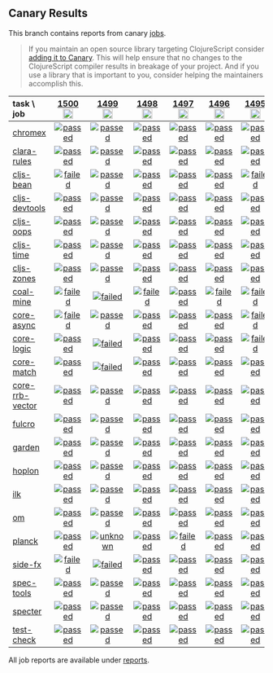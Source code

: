 ## Canary Results

This branch contains reports from canary [jobs](https://github.com/cljs-oss/canary/tree/jobs).

> If you maintain an open source library targeting ClojureScript consider [adding it to Canary](https://github.com/cljs-oss/canary/tree/master#how-to-participate). This will help ensure that no changes to the ClojureScript compiler results in breakage of your project. And if you use a library that is important to you, consider helping the maintainers accomplish this.

[//]: # (begin_overview_table)

| task \ job | <a href="reports/2020/08/12/job-001500-1.10.821-5b6558b9" title="job #1500&#xA;&#xA;job&#xA;&#xA;requested by BinaryAge Bot (@babot) on 2020-08-12T11:05:48Z">1500<br/><img width=20 height=20 src="https://avatars0.githubusercontent.com/u/1476765?v=4&s=60"></a> | <a href="reports/2020/08/11/job-001499-1.10.821-5b6558b9" title="job #1499&#xA;&#xA;job&#xA;&#xA;requested by BinaryAge Bot (@babot) on 2020-08-11T11:05:35Z">1499<br/><img width=20 height=20 src="https://avatars0.githubusercontent.com/u/1476765?v=4&s=60"></a> | <a href="reports/2020/08/10/job-001498-1.10.820-ccde79a0" title="job #1498&#xA;&#xA;job&#xA;&#xA;requested by BinaryAge Bot (@babot) on 2020-08-10T11:05:40Z">1498<br/><img width=20 height=20 src="https://avatars0.githubusercontent.com/u/1476765?v=4&s=60"></a> | <a href="reports/2020/08/10/job-001497-1.10.821-9e70fa397" title="job #1497&#xA;&#xA;job -c mfikes -r CLJS-3278&#xA;&#xA;requested by Mike Fikes (@mfikes) on 2020-08-10T00:34:06Z">1497<br/><img width=20 height=20 src="https://avatars1.githubusercontent.com/u/1723464?v=4&s=60"></a> | <a href="reports/2020/08/09/job-001496-1.10.820-ccde79a0" title="job #1496&#xA;&#xA;job&#xA;&#xA;requested by BinaryAge Bot (@babot) on 2020-08-09T11:05:49Z">1496<br/><img width=20 height=20 src="https://avatars0.githubusercontent.com/u/1476765?v=4&s=60"></a> | <a href="reports/2020/08/08/job-001495-1.10.820-ccde79a0" title="job #1495&#xA;&#xA;job&#xA;&#xA;requested by BinaryAge Bot (@babot) on 2020-08-08T11:05:39Z">1495<br/><img width=20 height=20 src="https://avatars0.githubusercontent.com/u/1476765?v=4&s=60"></a> | <a href="reports/2020/08/07/job-001494-1.10.816-ffbdf90f" title="job #1494&#xA;&#xA;job&#xA;&#xA;requested by BinaryAge Bot (@babot) on 2020-08-07T11:05:50Z">1494<br/><img width=20 height=20 src="https://avatars0.githubusercontent.com/u/1476765?v=4&s=60"></a> | <a href="reports/2020/08/06/job-001493-1.10.816-ffbdf90f" title="job #1493&#xA;&#xA;job&#xA;&#xA;requested by BinaryAge Bot (@babot) on 2020-08-06T11:05:35Z">1493<br/><img width=20 height=20 src="https://avatars0.githubusercontent.com/u/1476765?v=4&s=60"></a> | <a href="reports/2020/08/05/job-001492-1.10.814-bdbd6c5a" title="job #1492&#xA;&#xA;job&#xA;&#xA;requested by BinaryAge Bot (@babot) on 2020-08-05T11:05:36Z">1492<br/><img width=20 height=20 src="https://avatars0.githubusercontent.com/u/1476765?v=4&s=60"></a> | <a href="reports/2020/08/04/job-001491-1.10.814-bdbd6c5a" title="job #1491&#xA;&#xA;job&#xA;&#xA;requested by BinaryAge Bot (@babot) on 2020-08-04T11:05:28Z">1491<br/><img width=20 height=20 src="https://avatars0.githubusercontent.com/u/1476765?v=4&s=60"></a> |
| :--- | :---: | :---: | :---: | :---: | :---: | :---: | :---: | :---: | :---: | :---: |
| [chromex](https://github.com/binaryage/chromex) | <a href="reports/2020/08/12/job-001500-1.10.821-5b6558b9#-chromex"><img title="passed" src="http://box.binaryage.com/s-passed.svg"><a> | <a href="reports/2020/08/11/job-001499-1.10.821-5b6558b9#-chromex"><img title="passed" src="http://box.binaryage.com/s-passed.svg"><a> | <a href="reports/2020/08/10/job-001498-1.10.820-ccde79a0#-chromex"><img title="passed" src="http://box.binaryage.com/s-passed.svg"><a> | <a href="reports/2020/08/10/job-001497-1.10.821-9e70fa397#-chromex"><img title="passed" src="http://box.binaryage.com/s-passed.svg"><a> | <a href="reports/2020/08/09/job-001496-1.10.820-ccde79a0#-chromex"><img title="passed" src="http://box.binaryage.com/s-passed.svg"><a> | <a href="reports/2020/08/08/job-001495-1.10.820-ccde79a0#-chromex"><img title="passed" src="http://box.binaryage.com/s-passed.svg"><a> | <a href="reports/2020/08/07/job-001494-1.10.816-ffbdf90f#-chromex"><img title="passed" src="http://box.binaryage.com/s-passed.svg"><a> | <a href="reports/2020/08/06/job-001493-1.10.816-ffbdf90f#-chromex"><img title="passed" src="http://box.binaryage.com/s-passed.svg"><a> | <a href="reports/2020/08/05/job-001492-1.10.814-bdbd6c5a#-chromex"><img title="passed" src="http://box.binaryage.com/s-passed.svg"><a> | <a href="reports/2020/08/04/job-001491-1.10.814-bdbd6c5a#-chromex"><img title="passed" src="http://box.binaryage.com/s-passed.svg"><a> |
| [clara-rules](https://github.com/cerner/clara-rules) | <a href="reports/2020/08/12/job-001500-1.10.821-5b6558b9#-clara-rules"><img title="passed" src="http://box.binaryage.com/s-passed.svg"><a> | <a href="reports/2020/08/11/job-001499-1.10.821-5b6558b9#-clara-rules"><img title="passed" src="http://box.binaryage.com/s-passed.svg"><a> | <a href="reports/2020/08/10/job-001498-1.10.820-ccde79a0#-clara-rules"><img title="passed" src="http://box.binaryage.com/s-passed.svg"><a> | <a href="reports/2020/08/10/job-001497-1.10.821-9e70fa397#-clara-rules"><img title="passed" src="http://box.binaryage.com/s-passed.svg"><a> | <a href="reports/2020/08/09/job-001496-1.10.820-ccde79a0#-clara-rules"><img title="passed" src="http://box.binaryage.com/s-passed.svg"><a> | <a href="reports/2020/08/08/job-001495-1.10.820-ccde79a0#-clara-rules"><img title="passed" src="http://box.binaryage.com/s-passed.svg"><a> | <a href="reports/2020/08/07/job-001494-1.10.816-ffbdf90f#-clara-rules"><img title="passed" src="http://box.binaryage.com/s-passed.svg"><a> | <a href="reports/2020/08/06/job-001493-1.10.816-ffbdf90f#-clara-rules"><img title="passed" src="http://box.binaryage.com/s-passed.svg"><a> | <a href="reports/2020/08/05/job-001492-1.10.814-bdbd6c5a#-clara-rules"><img title="passed" src="http://box.binaryage.com/s-passed.svg"><a> | <a href="reports/2020/08/04/job-001491-1.10.814-bdbd6c5a#-clara-rules"><img title="passed" src="http://box.binaryage.com/s-passed.svg"><a> |
| [cljs-bean](https://github.com/mfikes/cljs-bean) | <a href="reports/2020/08/12/job-001500-1.10.821-5b6558b9#-cljs-bean"><img title="failed" src="http://box.binaryage.com/s-failed.svg"><a> | <a href="reports/2020/08/11/job-001499-1.10.821-5b6558b9#-cljs-bean"><img title="passed" src="http://box.binaryage.com/s-passed.svg"><a> | <a href="reports/2020/08/10/job-001498-1.10.820-ccde79a0#-cljs-bean"><img title="passed" src="http://box.binaryage.com/s-passed.svg"><a> | <a href="reports/2020/08/10/job-001497-1.10.821-9e70fa397#-cljs-bean"><img title="passed" src="http://box.binaryage.com/s-passed.svg"><a> | <a href="reports/2020/08/09/job-001496-1.10.820-ccde79a0#-cljs-bean"><img title="passed" src="http://box.binaryage.com/s-passed.svg"><a> | <a href="reports/2020/08/08/job-001495-1.10.820-ccde79a0#-cljs-bean"><img title="failed" src="http://box.binaryage.com/s-failed.svg"><a> | <a href="reports/2020/08/07/job-001494-1.10.816-ffbdf90f#-cljs-bean"><img title="passed" src="http://box.binaryage.com/s-passed.svg"><a> | <a href="reports/2020/08/06/job-001493-1.10.816-ffbdf90f#-cljs-bean"><img title="passed" src="http://box.binaryage.com/s-passed.svg"><a> | <a href="reports/2020/08/05/job-001492-1.10.814-bdbd6c5a#-cljs-bean"><img title="failed" src="http://box.binaryage.com/s-failed.svg"><a> | <a href="reports/2020/08/04/job-001491-1.10.814-bdbd6c5a#-cljs-bean"><img title="passed" src="http://box.binaryage.com/s-passed.svg"><a> |
| [cljs-devtools](https://github.com/binaryage/cljs-devtools) | <a href="reports/2020/08/12/job-001500-1.10.821-5b6558b9#-cljs-devtools"><img title="passed" src="http://box.binaryage.com/s-passed.svg"><a> | <a href="reports/2020/08/11/job-001499-1.10.821-5b6558b9#-cljs-devtools"><img title="passed" src="http://box.binaryage.com/s-passed.svg"><a> | <a href="reports/2020/08/10/job-001498-1.10.820-ccde79a0#-cljs-devtools"><img title="passed" src="http://box.binaryage.com/s-passed.svg"><a> | <a href="reports/2020/08/10/job-001497-1.10.821-9e70fa397#-cljs-devtools"><img title="passed" src="http://box.binaryage.com/s-passed.svg"><a> | <a href="reports/2020/08/09/job-001496-1.10.820-ccde79a0#-cljs-devtools"><img title="passed" src="http://box.binaryage.com/s-passed.svg"><a> | <a href="reports/2020/08/08/job-001495-1.10.820-ccde79a0#-cljs-devtools"><img title="passed" src="http://box.binaryage.com/s-passed.svg"><a> | <a href="reports/2020/08/07/job-001494-1.10.816-ffbdf90f#-cljs-devtools"><img title="passed" src="http://box.binaryage.com/s-passed.svg"><a> | <a href="reports/2020/08/06/job-001493-1.10.816-ffbdf90f#-cljs-devtools"><img title="passed" src="http://box.binaryage.com/s-passed.svg"><a> | <a href="reports/2020/08/05/job-001492-1.10.814-bdbd6c5a#-cljs-devtools"><img title="passed" src="http://box.binaryage.com/s-passed.svg"><a> | <a href="reports/2020/08/04/job-001491-1.10.814-bdbd6c5a#-cljs-devtools"><img title="passed" src="http://box.binaryage.com/s-passed.svg"><a> |
| [cljs-oops](https://github.com/binaryage/cljs-oops) | <a href="reports/2020/08/12/job-001500-1.10.821-5b6558b9#-cljs-oops"><img title="passed" src="http://box.binaryage.com/s-passed.svg"><a> | <a href="reports/2020/08/11/job-001499-1.10.821-5b6558b9#-cljs-oops"><img title="passed" src="http://box.binaryage.com/s-passed.svg"><a> | <a href="reports/2020/08/10/job-001498-1.10.820-ccde79a0#-cljs-oops"><img title="passed" src="http://box.binaryage.com/s-passed.svg"><a> | <a href="reports/2020/08/10/job-001497-1.10.821-9e70fa397#-cljs-oops"><img title="passed" src="http://box.binaryage.com/s-passed.svg"><a> | <a href="reports/2020/08/09/job-001496-1.10.820-ccde79a0#-cljs-oops"><img title="passed" src="http://box.binaryage.com/s-passed.svg"><a> | <a href="reports/2020/08/08/job-001495-1.10.820-ccde79a0#-cljs-oops"><img title="passed" src="http://box.binaryage.com/s-passed.svg"><a> | <a href="reports/2020/08/07/job-001494-1.10.816-ffbdf90f#-cljs-oops"><img title="passed" src="http://box.binaryage.com/s-passed.svg"><a> | <a href="reports/2020/08/06/job-001493-1.10.816-ffbdf90f#-cljs-oops"><img title="passed" src="http://box.binaryage.com/s-passed.svg"><a> | <a href="reports/2020/08/05/job-001492-1.10.814-bdbd6c5a#-cljs-oops"><img title="failed" src="http://box.binaryage.com/s-failed.svg"><a> | <a href="reports/2020/08/04/job-001491-1.10.814-bdbd6c5a#-cljs-oops"><img title="passed" src="http://box.binaryage.com/s-passed.svg"><a> |
| [cljs-time](https://github.com/andrewmcveigh/cljs-time) | <a href="reports/2020/08/12/job-001500-1.10.821-5b6558b9#-cljs-time"><img title="passed" src="http://box.binaryage.com/s-passed.svg"><a> | <a href="reports/2020/08/11/job-001499-1.10.821-5b6558b9#-cljs-time"><img title="passed" src="http://box.binaryage.com/s-passed.svg"><a> | <a href="reports/2020/08/10/job-001498-1.10.820-ccde79a0#-cljs-time"><img title="passed" src="http://box.binaryage.com/s-passed.svg"><a> | <a href="reports/2020/08/10/job-001497-1.10.821-9e70fa397#-cljs-time"><img title="passed" src="http://box.binaryage.com/s-passed.svg"><a> | <a href="reports/2020/08/09/job-001496-1.10.820-ccde79a0#-cljs-time"><img title="passed" src="http://box.binaryage.com/s-passed.svg"><a> | <a href="reports/2020/08/08/job-001495-1.10.820-ccde79a0#-cljs-time"><img title="passed" src="http://box.binaryage.com/s-passed.svg"><a> | <a href="reports/2020/08/07/job-001494-1.10.816-ffbdf90f#-cljs-time"><img title="passed" src="http://box.binaryage.com/s-passed.svg"><a> | <a href="reports/2020/08/06/job-001493-1.10.816-ffbdf90f#-cljs-time"><img title="passed" src="http://box.binaryage.com/s-passed.svg"><a> | <a href="reports/2020/08/05/job-001492-1.10.814-bdbd6c5a#-cljs-time"><img title="passed" src="http://box.binaryage.com/s-passed.svg"><a> | <a href="reports/2020/08/04/job-001491-1.10.814-bdbd6c5a#-cljs-time"><img title="passed" src="http://box.binaryage.com/s-passed.svg"><a> |
| [cljs-zones](https://github.com/binaryage/cljs-zones) | <a href="reports/2020/08/12/job-001500-1.10.821-5b6558b9#-cljs-zones"><img title="passed" src="http://box.binaryage.com/s-passed.svg"><a> | <a href="reports/2020/08/11/job-001499-1.10.821-5b6558b9#-cljs-zones"><img title="passed" src="http://box.binaryage.com/s-passed.svg"><a> | <a href="reports/2020/08/10/job-001498-1.10.820-ccde79a0#-cljs-zones"><img title="passed" src="http://box.binaryage.com/s-passed.svg"><a> | <a href="reports/2020/08/10/job-001497-1.10.821-9e70fa397#-cljs-zones"><img title="passed" src="http://box.binaryage.com/s-passed.svg"><a> | <a href="reports/2020/08/09/job-001496-1.10.820-ccde79a0#-cljs-zones"><img title="passed" src="http://box.binaryage.com/s-passed.svg"><a> | <a href="reports/2020/08/08/job-001495-1.10.820-ccde79a0#-cljs-zones"><img title="passed" src="http://box.binaryage.com/s-passed.svg"><a> | <a href="reports/2020/08/07/job-001494-1.10.816-ffbdf90f#-cljs-zones"><img title="passed" src="http://box.binaryage.com/s-passed.svg"><a> | <a href="reports/2020/08/06/job-001493-1.10.816-ffbdf90f#-cljs-zones"><img title="passed" src="http://box.binaryage.com/s-passed.svg"><a> | <a href="reports/2020/08/05/job-001492-1.10.814-bdbd6c5a#-cljs-zones"><img title="passed" src="http://box.binaryage.com/s-passed.svg"><a> | <a href="reports/2020/08/04/job-001491-1.10.814-bdbd6c5a#-cljs-zones"><img title="passed" src="http://box.binaryage.com/s-passed.svg"><a> |
| [coal-mine](https://github.com/mfikes/coal-mine) | <a href="reports/2020/08/12/job-001500-1.10.821-5b6558b9#-coal-mine"><img title="failed" src="http://box.binaryage.com/s-failed.svg"><a> | <a href="reports/2020/08/11/job-001499-1.10.821-5b6558b9#-coal-mine"><img title="failed" src="http://box.binaryage.com/s-failed.svg"><a> | <a href="reports/2020/08/10/job-001498-1.10.820-ccde79a0#-coal-mine"><img title="failed" src="http://box.binaryage.com/s-failed.svg"><a> | <a href="reports/2020/08/10/job-001497-1.10.821-9e70fa397#-coal-mine"><img title="passed" src="http://box.binaryage.com/s-passed.svg"><a> | <a href="reports/2020/08/09/job-001496-1.10.820-ccde79a0#-coal-mine"><img title="failed" src="http://box.binaryage.com/s-failed.svg"><a> | <a href="reports/2020/08/08/job-001495-1.10.820-ccde79a0#-coal-mine"><img title="failed" src="http://box.binaryage.com/s-failed.svg"><a> | <a href="reports/2020/08/07/job-001494-1.10.816-ffbdf90f#-coal-mine"><img title="failed" src="http://box.binaryage.com/s-failed.svg"><a> | <a href="reports/2020/08/06/job-001493-1.10.816-ffbdf90f#-coal-mine"><img title="passed" src="http://box.binaryage.com/s-passed.svg"><a> | <a href="reports/2020/08/05/job-001492-1.10.814-bdbd6c5a#-coal-mine"><img title="passed" src="http://box.binaryage.com/s-passed.svg"><a> | <a href="reports/2020/08/04/job-001491-1.10.814-bdbd6c5a#-coal-mine"><img title="passed" src="http://box.binaryage.com/s-passed.svg"><a> |
| [core-async](https://github.com/clojure/core.async) | <a href="reports/2020/08/12/job-001500-1.10.821-5b6558b9#-core-async"><img title="failed" src="http://box.binaryage.com/s-failed.svg"><a> | <a href="reports/2020/08/11/job-001499-1.10.821-5b6558b9#-core-async"><img title="passed" src="http://box.binaryage.com/s-passed.svg"><a> | <a href="reports/2020/08/10/job-001498-1.10.820-ccde79a0#-core-async"><img title="passed" src="http://box.binaryage.com/s-passed.svg"><a> | <a href="reports/2020/08/10/job-001497-1.10.821-9e70fa397#-core-async"><img title="passed" src="http://box.binaryage.com/s-passed.svg"><a> | <a href="reports/2020/08/09/job-001496-1.10.820-ccde79a0#-core-async"><img title="passed" src="http://box.binaryage.com/s-passed.svg"><a> | <a href="reports/2020/08/08/job-001495-1.10.820-ccde79a0#-core-async"><img title="failed" src="http://box.binaryage.com/s-failed.svg"><a> | <a href="reports/2020/08/07/job-001494-1.10.816-ffbdf90f#-core-async"><img title="passed" src="http://box.binaryage.com/s-passed.svg"><a> | <a href="reports/2020/08/06/job-001493-1.10.816-ffbdf90f#-core-async"><img title="passed" src="http://box.binaryage.com/s-passed.svg"><a> | <a href="reports/2020/08/05/job-001492-1.10.814-bdbd6c5a#-core-async"><img title="passed" src="http://box.binaryage.com/s-passed.svg"><a> | <a href="reports/2020/08/04/job-001491-1.10.814-bdbd6c5a#-core-async"><img title="passed" src="http://box.binaryage.com/s-passed.svg"><a> |
| [core-logic](https://github.com/clojure/core.logic) | <a href="reports/2020/08/12/job-001500-1.10.821-5b6558b9#-core-logic"><img title="passed" src="http://box.binaryage.com/s-passed.svg"><a> | <a href="reports/2020/08/11/job-001499-1.10.821-5b6558b9#-core-logic"><img title="failed" src="http://box.binaryage.com/s-failed.svg"><a> | <a href="reports/2020/08/10/job-001498-1.10.820-ccde79a0#-core-logic"><img title="passed" src="http://box.binaryage.com/s-passed.svg"><a> | <a href="reports/2020/08/10/job-001497-1.10.821-9e70fa397#-core-logic"><img title="passed" src="http://box.binaryage.com/s-passed.svg"><a> | <a href="reports/2020/08/09/job-001496-1.10.820-ccde79a0#-core-logic"><img title="passed" src="http://box.binaryage.com/s-passed.svg"><a> | <a href="reports/2020/08/08/job-001495-1.10.820-ccde79a0#-core-logic"><img title="failed" src="http://box.binaryage.com/s-failed.svg"><a> | <a href="reports/2020/08/07/job-001494-1.10.816-ffbdf90f#-core-logic"><img title="passed" src="http://box.binaryage.com/s-passed.svg"><a> | <a href="reports/2020/08/06/job-001493-1.10.816-ffbdf90f#-core-logic"><img title="passed" src="http://box.binaryage.com/s-passed.svg"><a> | <a href="reports/2020/08/05/job-001492-1.10.814-bdbd6c5a#-core-logic"><img title="passed" src="http://box.binaryage.com/s-passed.svg"><a> | <a href="reports/2020/08/04/job-001491-1.10.814-bdbd6c5a#-core-logic"><img title="passed" src="http://box.binaryage.com/s-passed.svg"><a> |
| [core-match](https://github.com/clojure/core.match) | <a href="reports/2020/08/12/job-001500-1.10.821-5b6558b9#-core-match"><img title="passed" src="http://box.binaryage.com/s-passed.svg"><a> | <a href="reports/2020/08/11/job-001499-1.10.821-5b6558b9#-core-match"><img title="failed" src="http://box.binaryage.com/s-failed.svg"><a> | <a href="reports/2020/08/10/job-001498-1.10.820-ccde79a0#-core-match"><img title="passed" src="http://box.binaryage.com/s-passed.svg"><a> | <a href="reports/2020/08/10/job-001497-1.10.821-9e70fa397#-core-match"><img title="passed" src="http://box.binaryage.com/s-passed.svg"><a> | <a href="reports/2020/08/09/job-001496-1.10.820-ccde79a0#-core-match"><img title="passed" src="http://box.binaryage.com/s-passed.svg"><a> | <a href="reports/2020/08/08/job-001495-1.10.820-ccde79a0#-core-match"><img title="passed" src="http://box.binaryage.com/s-passed.svg"><a> | <a href="reports/2020/08/07/job-001494-1.10.816-ffbdf90f#-core-match"><img title="failed" src="http://box.binaryage.com/s-failed.svg"><a> | <a href="reports/2020/08/06/job-001493-1.10.816-ffbdf90f#-core-match"><img title="failed" src="http://box.binaryage.com/s-failed.svg"><a> | <a href="reports/2020/08/05/job-001492-1.10.814-bdbd6c5a#-core-match"><img title="passed" src="http://box.binaryage.com/s-passed.svg"><a> | <a href="reports/2020/08/04/job-001491-1.10.814-bdbd6c5a#-core-match"><img title="passed" src="http://box.binaryage.com/s-passed.svg"><a> |
| [core-rrb-vector](https://github.com/clojure/core.rrb-vector) | <a href="reports/2020/08/12/job-001500-1.10.821-5b6558b9#-core-rrb-vector"><img title="passed" src="http://box.binaryage.com/s-passed.svg"><a> | <a href="reports/2020/08/11/job-001499-1.10.821-5b6558b9#-core-rrb-vector"><img title="passed" src="http://box.binaryage.com/s-passed.svg"><a> | <a href="reports/2020/08/10/job-001498-1.10.820-ccde79a0#-core-rrb-vector"><img title="passed" src="http://box.binaryage.com/s-passed.svg"><a> | <a href="reports/2020/08/10/job-001497-1.10.821-9e70fa397#-core-rrb-vector"><img title="passed" src="http://box.binaryage.com/s-passed.svg"><a> | <a href="reports/2020/08/09/job-001496-1.10.820-ccde79a0#-core-rrb-vector"><img title="passed" src="http://box.binaryage.com/s-passed.svg"><a> | <a href="reports/2020/08/08/job-001495-1.10.820-ccde79a0#-core-rrb-vector"><img title="passed" src="http://box.binaryage.com/s-passed.svg"><a> | <a href="reports/2020/08/07/job-001494-1.10.816-ffbdf90f#-core-rrb-vector"><img title="passed" src="http://box.binaryage.com/s-passed.svg"><a> | <a href="reports/2020/08/06/job-001493-1.10.816-ffbdf90f#-core-rrb-vector"><img title="passed" src="http://box.binaryage.com/s-passed.svg"><a> | <a href="reports/2020/08/05/job-001492-1.10.814-bdbd6c5a#-core-rrb-vector"><img title="passed" src="http://box.binaryage.com/s-passed.svg"><a> | <a href="reports/2020/08/04/job-001491-1.10.814-bdbd6c5a#-core-rrb-vector"><img title="passed" src="http://box.binaryage.com/s-passed.svg"><a> |
| [fulcro](https://github.com/fulcrologic/fulcro) | <a href="reports/2020/08/12/job-001500-1.10.821-5b6558b9#-fulcro"><img title="passed" src="http://box.binaryage.com/s-passed.svg"><a> | <a href="reports/2020/08/11/job-001499-1.10.821-5b6558b9#-fulcro"><img title="passed" src="http://box.binaryage.com/s-passed.svg"><a> | <a href="reports/2020/08/10/job-001498-1.10.820-ccde79a0#-fulcro"><img title="passed" src="http://box.binaryage.com/s-passed.svg"><a> | <a href="reports/2020/08/10/job-001497-1.10.821-9e70fa397#-fulcro"><img title="passed" src="http://box.binaryage.com/s-passed.svg"><a> | <a href="reports/2020/08/09/job-001496-1.10.820-ccde79a0#-fulcro"><img title="passed" src="http://box.binaryage.com/s-passed.svg"><a> | <a href="reports/2020/08/08/job-001495-1.10.820-ccde79a0#-fulcro"><img title="passed" src="http://box.binaryage.com/s-passed.svg"><a> | <a href="reports/2020/08/07/job-001494-1.10.816-ffbdf90f#-fulcro"><img title="passed" src="http://box.binaryage.com/s-passed.svg"><a> | <a href="reports/2020/08/06/job-001493-1.10.816-ffbdf90f#-fulcro"><img title="passed" src="http://box.binaryage.com/s-passed.svg"><a> | <a href="reports/2020/08/05/job-001492-1.10.814-bdbd6c5a#-fulcro"><img title="passed" src="http://box.binaryage.com/s-passed.svg"><a> | <a href="reports/2020/08/04/job-001491-1.10.814-bdbd6c5a#-fulcro"><img title="failed" src="http://box.binaryage.com/s-failed.svg"><a> |
| [garden](https://github.com/noprompt/garden) | <a href="reports/2020/08/12/job-001500-1.10.821-5b6558b9#-garden"><img title="passed" src="http://box.binaryage.com/s-passed.svg"><a> | <a href="reports/2020/08/11/job-001499-1.10.821-5b6558b9#-garden"><img title="passed" src="http://box.binaryage.com/s-passed.svg"><a> | <a href="reports/2020/08/10/job-001498-1.10.820-ccde79a0#-garden"><img title="passed" src="http://box.binaryage.com/s-passed.svg"><a> | <a href="reports/2020/08/10/job-001497-1.10.821-9e70fa397#-garden"><img title="passed" src="http://box.binaryage.com/s-passed.svg"><a> | <a href="reports/2020/08/09/job-001496-1.10.820-ccde79a0#-garden"><img title="passed" src="http://box.binaryage.com/s-passed.svg"><a> | <a href="reports/2020/08/08/job-001495-1.10.820-ccde79a0#-garden"><img title="passed" src="http://box.binaryage.com/s-passed.svg"><a> | <a href="reports/2020/08/07/job-001494-1.10.816-ffbdf90f#-garden"><img title="passed" src="http://box.binaryage.com/s-passed.svg"><a> | <a href="reports/2020/08/06/job-001493-1.10.816-ffbdf90f#-garden"><img title="passed" src="http://box.binaryage.com/s-passed.svg"><a> | <a href="reports/2020/08/05/job-001492-1.10.814-bdbd6c5a#-garden"><img title="passed" src="http://box.binaryage.com/s-passed.svg"><a> | <a href="reports/2020/08/04/job-001491-1.10.814-bdbd6c5a#-garden"><img title="passed" src="http://box.binaryage.com/s-passed.svg"><a> |
| [hoplon](https://github.com/hoplon/hoplon) | <a href="reports/2020/08/12/job-001500-1.10.821-5b6558b9#-hoplon"><img title="passed" src="http://box.binaryage.com/s-passed.svg"><a> | <a href="reports/2020/08/11/job-001499-1.10.821-5b6558b9#-hoplon"><img title="passed" src="http://box.binaryage.com/s-passed.svg"><a> | <a href="reports/2020/08/10/job-001498-1.10.820-ccde79a0#-hoplon"><img title="passed" src="http://box.binaryage.com/s-passed.svg"><a> | <a href="reports/2020/08/10/job-001497-1.10.821-9e70fa397#-hoplon"><img title="passed" src="http://box.binaryage.com/s-passed.svg"><a> | <a href="reports/2020/08/09/job-001496-1.10.820-ccde79a0#-hoplon"><img title="passed" src="http://box.binaryage.com/s-passed.svg"><a> | <a href="reports/2020/08/08/job-001495-1.10.820-ccde79a0#-hoplon"><img title="passed" src="http://box.binaryage.com/s-passed.svg"><a> | <a href="reports/2020/08/07/job-001494-1.10.816-ffbdf90f#-hoplon"><img title="passed" src="http://box.binaryage.com/s-passed.svg"><a> | <a href="reports/2020/08/06/job-001493-1.10.816-ffbdf90f#-hoplon"><img title="passed" src="http://box.binaryage.com/s-passed.svg"><a> | <a href="reports/2020/08/05/job-001492-1.10.814-bdbd6c5a#-hoplon"><img title="passed" src="http://box.binaryage.com/s-passed.svg"><a> | <a href="reports/2020/08/04/job-001491-1.10.814-bdbd6c5a#-hoplon"><img title="passed" src="http://box.binaryage.com/s-passed.svg"><a> |
| [ilk](https://github.com/mfikes/ilk) | <a href="reports/2020/08/12/job-001500-1.10.821-5b6558b9#-ilk"><img title="passed" src="http://box.binaryage.com/s-passed.svg"><a> | <a href="reports/2020/08/11/job-001499-1.10.821-5b6558b9#-ilk"><img title="passed" src="http://box.binaryage.com/s-passed.svg"><a> | <a href="reports/2020/08/10/job-001498-1.10.820-ccde79a0#-ilk"><img title="passed" src="http://box.binaryage.com/s-passed.svg"><a> | <a href="reports/2020/08/10/job-001497-1.10.821-9e70fa397#-ilk"><img title="passed" src="http://box.binaryage.com/s-passed.svg"><a> | <a href="reports/2020/08/09/job-001496-1.10.820-ccde79a0#-ilk"><img title="passed" src="http://box.binaryage.com/s-passed.svg"><a> | <a href="reports/2020/08/08/job-001495-1.10.820-ccde79a0#-ilk"><img title="passed" src="http://box.binaryage.com/s-passed.svg"><a> | <a href="reports/2020/08/07/job-001494-1.10.816-ffbdf90f#-ilk"><img title="passed" src="http://box.binaryage.com/s-passed.svg"><a> | <a href="reports/2020/08/06/job-001493-1.10.816-ffbdf90f#-ilk"><img title="passed" src="http://box.binaryage.com/s-passed.svg"><a> | <a href="reports/2020/08/05/job-001492-1.10.814-bdbd6c5a#-ilk"><img title="passed" src="http://box.binaryage.com/s-passed.svg"><a> | <a href="reports/2020/08/04/job-001491-1.10.814-bdbd6c5a#-ilk"><img title="passed" src="http://box.binaryage.com/s-passed.svg"><a> |
| [om](https://github.com/omcljs/om) | <a href="reports/2020/08/12/job-001500-1.10.821-5b6558b9#-om"><img title="passed" src="http://box.binaryage.com/s-passed.svg"><a> | <a href="reports/2020/08/11/job-001499-1.10.821-5b6558b9#-om"><img title="passed" src="http://box.binaryage.com/s-passed.svg"><a> | <a href="reports/2020/08/10/job-001498-1.10.820-ccde79a0#-om"><img title="passed" src="http://box.binaryage.com/s-passed.svg"><a> | <a href="reports/2020/08/10/job-001497-1.10.821-9e70fa397#-om"><img title="passed" src="http://box.binaryage.com/s-passed.svg"><a> | <a href="reports/2020/08/09/job-001496-1.10.820-ccde79a0#-om"><img title="passed" src="http://box.binaryage.com/s-passed.svg"><a> | <a href="reports/2020/08/08/job-001495-1.10.820-ccde79a0#-om"><img title="passed" src="http://box.binaryage.com/s-passed.svg"><a> | <a href="reports/2020/08/07/job-001494-1.10.816-ffbdf90f#-om"><img title="passed" src="http://box.binaryage.com/s-passed.svg"><a> | <a href="reports/2020/08/06/job-001493-1.10.816-ffbdf90f#-om"><img title="passed" src="http://box.binaryage.com/s-passed.svg"><a> | <a href="reports/2020/08/05/job-001492-1.10.814-bdbd6c5a#-om"><img title="passed" src="http://box.binaryage.com/s-passed.svg"><a> | <a href="reports/2020/08/04/job-001491-1.10.814-bdbd6c5a#-om"><img title="passed" src="http://box.binaryage.com/s-passed.svg"><a> |
| [planck](https://github.com/planck-repl/planck) | <a href="reports/2020/08/12/job-001500-1.10.821-5b6558b9#-planck"><img title="passed" src="http://box.binaryage.com/s-passed.svg"><a> | <a href="reports/2020/08/11/job-001499-1.10.821-5b6558b9#-planck"><img title="unknown" src="http://box.binaryage.com/s-unknown.svg"><a> | <a href="reports/2020/08/10/job-001498-1.10.820-ccde79a0#-planck"><img title="passed" src="http://box.binaryage.com/s-passed.svg"><a> | <a href="reports/2020/08/10/job-001497-1.10.821-9e70fa397#-planck"><img title="failed" src="http://box.binaryage.com/s-failed.svg"><a> | <a href="reports/2020/08/09/job-001496-1.10.820-ccde79a0#-planck"><img title="passed" src="http://box.binaryage.com/s-passed.svg"><a> | <a href="reports/2020/08/08/job-001495-1.10.820-ccde79a0#-planck"><img title="passed" src="http://box.binaryage.com/s-passed.svg"><a> | <a href="reports/2020/08/07/job-001494-1.10.816-ffbdf90f#-planck"><img title="failed" src="http://box.binaryage.com/s-failed.svg"><a> | <a href="reports/2020/08/06/job-001493-1.10.816-ffbdf90f#-planck"><img title="passed" src="http://box.binaryage.com/s-passed.svg"><a> | <a href="reports/2020/08/05/job-001492-1.10.814-bdbd6c5a#-planck"><img title="passed" src="http://box.binaryage.com/s-passed.svg"><a> | <a href="reports/2020/08/04/job-001491-1.10.814-bdbd6c5a#-planck"><img title="passed" src="http://box.binaryage.com/s-passed.svg"><a> |
| [side-fx](https://github.com/cljsrn/side-fx) | <a href="reports/2020/08/12/job-001500-1.10.821-5b6558b9#-side-fx"><img title="failed" src="http://box.binaryage.com/s-failed.svg"><a> | <a href="reports/2020/08/11/job-001499-1.10.821-5b6558b9#-side-fx"><img title="failed" src="http://box.binaryage.com/s-failed.svg"><a> | <a href="reports/2020/08/10/job-001498-1.10.820-ccde79a0#-side-fx"><img title="passed" src="http://box.binaryage.com/s-passed.svg"><a> | <a href="reports/2020/08/10/job-001497-1.10.821-9e70fa397#-side-fx"><img title="passed" src="http://box.binaryage.com/s-passed.svg"><a> | <a href="reports/2020/08/09/job-001496-1.10.820-ccde79a0#-side-fx"><img title="passed" src="http://box.binaryage.com/s-passed.svg"><a> | <a href="reports/2020/08/08/job-001495-1.10.820-ccde79a0#-side-fx"><img title="passed" src="http://box.binaryage.com/s-passed.svg"><a> | <a href="reports/2020/08/07/job-001494-1.10.816-ffbdf90f#-side-fx"><img title="passed" src="http://box.binaryage.com/s-passed.svg"><a> | <a href="reports/2020/08/06/job-001493-1.10.816-ffbdf90f#-side-fx"><img title="passed" src="http://box.binaryage.com/s-passed.svg"><a> | <a href="reports/2020/08/05/job-001492-1.10.814-bdbd6c5a#-side-fx"><img title="passed" src="http://box.binaryage.com/s-passed.svg"><a> | <a href="reports/2020/08/04/job-001491-1.10.814-bdbd6c5a#-side-fx"><img title="passed" src="http://box.binaryage.com/s-passed.svg"><a> |
| [spec-tools](https://github.com/metosin/spec-tools) | <a href="reports/2020/08/12/job-001500-1.10.821-5b6558b9#-spec-tools"><img title="passed" src="http://box.binaryage.com/s-passed.svg"><a> | <a href="reports/2020/08/11/job-001499-1.10.821-5b6558b9#-spec-tools"><img title="passed" src="http://box.binaryage.com/s-passed.svg"><a> | <a href="reports/2020/08/10/job-001498-1.10.820-ccde79a0#-spec-tools"><img title="passed" src="http://box.binaryage.com/s-passed.svg"><a> | <a href="reports/2020/08/10/job-001497-1.10.821-9e70fa397#-spec-tools"><img title="passed" src="http://box.binaryage.com/s-passed.svg"><a> | <a href="reports/2020/08/09/job-001496-1.10.820-ccde79a0#-spec-tools"><img title="passed" src="http://box.binaryage.com/s-passed.svg"><a> | <a href="reports/2020/08/08/job-001495-1.10.820-ccde79a0#-spec-tools"><img title="passed" src="http://box.binaryage.com/s-passed.svg"><a> | <a href="reports/2020/08/07/job-001494-1.10.816-ffbdf90f#-spec-tools"><img title="failed" src="http://box.binaryage.com/s-failed.svg"><a> | <a href="reports/2020/08/06/job-001493-1.10.816-ffbdf90f#-spec-tools"><img title="passed" src="http://box.binaryage.com/s-passed.svg"><a> | <a href="reports/2020/08/05/job-001492-1.10.814-bdbd6c5a#-spec-tools"><img title="passed" src="http://box.binaryage.com/s-passed.svg"><a> | <a href="reports/2020/08/04/job-001491-1.10.814-bdbd6c5a#-spec-tools"><img title="passed" src="http://box.binaryage.com/s-passed.svg"><a> |
| [specter](https://github.com/nathanmarz/specter) | <a href="reports/2020/08/12/job-001500-1.10.821-5b6558b9#-specter"><img title="passed" src="http://box.binaryage.com/s-passed.svg"><a> | <a href="reports/2020/08/11/job-001499-1.10.821-5b6558b9#-specter"><img title="passed" src="http://box.binaryage.com/s-passed.svg"><a> | <a href="reports/2020/08/10/job-001498-1.10.820-ccde79a0#-specter"><img title="passed" src="http://box.binaryage.com/s-passed.svg"><a> | <a href="reports/2020/08/10/job-001497-1.10.821-9e70fa397#-specter"><img title="passed" src="http://box.binaryage.com/s-passed.svg"><a> | <a href="reports/2020/08/09/job-001496-1.10.820-ccde79a0#-specter"><img title="passed" src="http://box.binaryage.com/s-passed.svg"><a> | <a href="reports/2020/08/08/job-001495-1.10.820-ccde79a0#-specter"><img title="passed" src="http://box.binaryage.com/s-passed.svg"><a> | <a href="reports/2020/08/07/job-001494-1.10.816-ffbdf90f#-specter"><img title="passed" src="http://box.binaryage.com/s-passed.svg"><a> | <a href="reports/2020/08/06/job-001493-1.10.816-ffbdf90f#-specter"><img title="passed" src="http://box.binaryage.com/s-passed.svg"><a> | <a href="reports/2020/08/05/job-001492-1.10.814-bdbd6c5a#-specter"><img title="passed" src="http://box.binaryage.com/s-passed.svg"><a> | <a href="reports/2020/08/04/job-001491-1.10.814-bdbd6c5a#-specter"><img title="passed" src="http://box.binaryage.com/s-passed.svg"><a> |
| [test-check](https://github.com/clojure/test.check) | <a href="reports/2020/08/12/job-001500-1.10.821-5b6558b9#-test-check"><img title="passed" src="http://box.binaryage.com/s-passed.svg"><a> | <a href="reports/2020/08/11/job-001499-1.10.821-5b6558b9#-test-check"><img title="passed" src="http://box.binaryage.com/s-passed.svg"><a> | <a href="reports/2020/08/10/job-001498-1.10.820-ccde79a0#-test-check"><img title="passed" src="http://box.binaryage.com/s-passed.svg"><a> | <a href="reports/2020/08/10/job-001497-1.10.821-9e70fa397#-test-check"><img title="passed" src="http://box.binaryage.com/s-passed.svg"><a> | <a href="reports/2020/08/09/job-001496-1.10.820-ccde79a0#-test-check"><img title="passed" src="http://box.binaryage.com/s-passed.svg"><a> | <a href="reports/2020/08/08/job-001495-1.10.820-ccde79a0#-test-check"><img title="passed" src="http://box.binaryage.com/s-passed.svg"><a> | <a href="reports/2020/08/07/job-001494-1.10.816-ffbdf90f#-test-check"><img title="passed" src="http://box.binaryage.com/s-passed.svg"><a> | <a href="reports/2020/08/06/job-001493-1.10.816-ffbdf90f#-test-check"><img title="passed" src="http://box.binaryage.com/s-passed.svg"><a> | <a href="reports/2020/08/05/job-001492-1.10.814-bdbd6c5a#-test-check"><img title="passed" src="http://box.binaryage.com/s-passed.svg"><a> | <a href="reports/2020/08/04/job-001491-1.10.814-bdbd6c5a#-test-check"><img title="passed" src="http://box.binaryage.com/s-passed.svg"><a> |

[//]: # (end_overview_table)

All job reports are available under [reports](reports).
